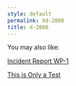 ```yaml
---
style: default
permalink: Xd-2000
title: d-2000
---
```

You may also like:

[Incident Report WP-1](http://scp-wiki.net/incident-report-wp-1)

[This is Only a Test](http://scp-wiki.net/this-is-only-a-test)
